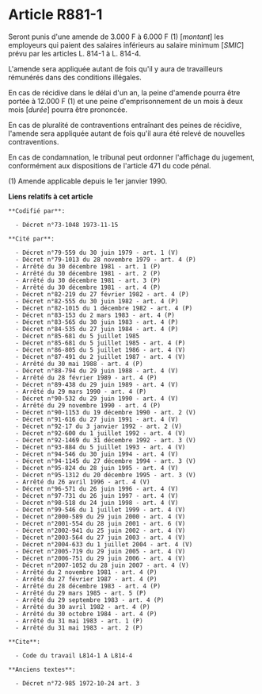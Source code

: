 # Article R881-1

Seront punis d'une amende de 3.000 F à 6.000 F (1) [*montant*] les employeurs qui paient des salaires inférieurs au salaire
minimum [*SMIC*] prévu par les articles L. 814-1 à L. 814-4. 

L'amende sera appliquée autant de fois qu'il y aura de travailleurs rémunérés dans des conditions illégales.

En cas de récidive dans le délai d'un an, la peine d'amende pourra être portée à 12.000 F (1) et une peine d'emprisonnement
de un mois à deux mois [*durée*] pourra être prononcée.

En cas de pluralité de contraventions entraînant des peines de récidive, l'amende sera appliquée autant de fois qu'il aura
été relevé de nouvelles contraventions. 

En cas de condamnation, le tribunal peut ordonner l'affichage du jugement, conformément aux dispositions de l'article 471 du
code pénal.

(1) Amende applicable depuis le 1er janvier 1990.

**Liens relatifs à cet article**

	**Codifié par**:

	  - Décret n°73-1048 1973-11-15

	**Cité par**:

	  - Décret n°79-559 du 30 juin 1979 - art. 1 (V)
	  - Décret n°79-1013 du 28 novembre 1979 - art. 4 (P)
	  - Arrêté du 30 décembre 1981 - art. 1 (P)
	  - Arrêté du 30 décembre 1981 - art. 2 (P)
	  - Arrêté du 30 décembre 1981 - art. 3 (P)
	  - Arrêté du 30 décembre 1981 - art. 4 (P)
	  - Décret n°82-219 du 27 février 1982 - art. 4 (P)
	  - Décret n°82-555 du 30 juin 1982 - art. 4 (P)
	  - Décret n°82-1015 du 1 décembre 1982 - art. 4 (P)
	  - Décret n°83-153 du 2 mars 1983 - art. 4 (P)
	  - Décret n°83-565 du 30 juin 1983 - art. 4 (P)
	  - Décret n°84-535 du 27 juin 1984 - art. 4 (P)
	  - Décret n°85-681 du 5 juillet 1985
	  - Décret n°85-681 du 5 juillet 1985 - art. 4 (P)
	  - Décret n°86-805 du 5 juillet 1986 - art. 4 (V)
	  - Décret n°87-491 du 2 juillet 1987 - art. 4 (V)
	  - Arrêté du 30 mai 1988 - art. 4 (P)
	  - Décret n°88-794 du 29 juin 1988 - art. 4 (V)
	  - Arrêté du 28 février 1989 - art. 4 (P)
	  - Décret n°89-438 du 29 juin 1989 - art. 4 (V)
	  - Arrêté du 29 mars 1990 - art. 4 (P)
	  - Décret n°90-532 du 29 juin 1990 - art. 4 (V)
	  - Arrêté du 29 novembre 1990 - art. 4 (P)
	  - Décret n°90-1153 du 19 décembre 1990 - art. 2 (V)
	  - Décret n°91-616 du 27 juin 1991 - art. 4 (V)
	  - Décret n°92-17 du 3 janvier 1992 - art. 2 (V)
	  - Décret n°92-600 du 1 juillet 1992 - art. 4 (V)
	  - Décret n°92-1469 du 31 décembre 1992 - art. 3 (V)
	  - Décret n°93-884 du 5 juillet 1993 - art. 4 (V)
	  - Décret n°94-546 du 30 juin 1994 - art. 4 (V)
	  - Décret n°94-1145 du 27 décembre 1994 - art. 3 (V)
	  - Décret n°95-824 du 28 juin 1995 - art. 4 (V)
	  - Décret n°95-1312 du 20 décembre 1995 - art. 3 (V)
	  - Arrêté du 26 avril 1996 - art. 4 (V)
	  - Décret n°96-571 du 26 juin 1996 - art. 4 (V)
	  - Décret n°97-731 du 26 juin 1997 - art. 4 (V)
	  - Décret n°98-518 du 24 juin 1998 - art. 4 (V)
	  - Décret n°99-546 du 1 juillet 1999 - art. 4 (V)
	  - Décret n°2000-589 du 29 juin 2000 - art. 4 (V)
	  - Décret n°2001-554 du 28 juin 2001 - art. 6 (V)
	  - Décret n°2002-941 du 25 juin 2002 - art. 4 (V)
	  - Décret n°2003-564 du 27 juin 2003 - art. 4 (V)
	  - Décret n°2004-633 du 1 juillet 2004 - art. 4 (V)
	  - Décret n°2005-719 du 29 juin 2005 - art. 4 (V)
	  - Décret n°2006-751 du 29 juin 2006 - art. 4 (V)
	  - Décret n°2007-1052 du 28 juin 2007 - art. 4 (V)
	  - Arrêté du 2 novembre 1981 - art. 4 (P)
	  - Arrêté du 27 février 1987 - art. 4 (P)
	  - Arrêté du 28 décembre 1983 - art. 4 (P)
	  - Arrêté du 29 mars 1985 - art. 5 (P)
	  - Arrêté du 29 septembre 1983 - art. 4 (P)
	  - Arrêté du 30 avril 1982 - art. 4 (P)
	  - Arrêté du 30 octobre 1984 - art. 4 (P)
	  - Arrêté du 31 mai 1983 - art. 1 (P)
	  - Arrêté du 31 mai 1983 - art. 2 (P)

	**Cite**:

	  - Code du travail L814-1 A L814-4

	**Anciens textes**:

	  - Décret n°72-985 1972-10-24 art. 3
